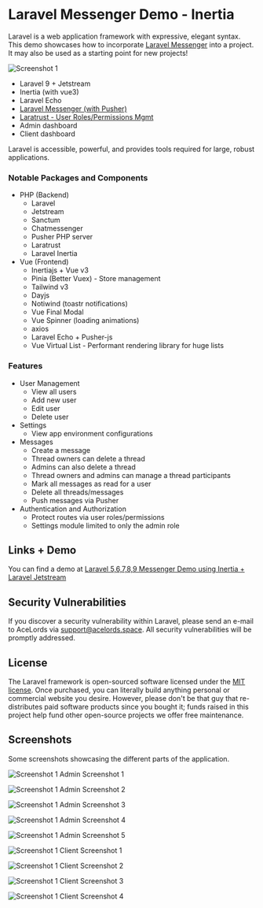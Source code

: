 # Laravel Messenger Demo - Inertia

Laravel is a web application framework with expressive, elegant syntax. This demo showcases how to incorporate [Laravel Messenger](https://github.com/lexxyungcarter/laravel-5-messenger) into a project.
It may also be used as a starting point for new projects!

![Screenshot 1](screenshots/messenger-admin-4.png?raw=true "Screenshot")


- Laravel 9 + Jetstream
- Inertia (with vue3)
- Laravel Echo
- [Laravel Messenger (with Pusher)](https://github.com/lexxyungcarter/laravel-5-messenger)
- [Laratrust - User Roles/Permissions Mgmt](https://laratrust.santigarcor.me)
- Admin dashboard
- Client dashboard

Laravel is accessible, powerful, and provides tools required for large, robust applications.

### Notable Packages and Components
- PHP (Backend)
    - Laravel
    - Jetstream
    - Sanctum
    - Chatmessenger
    - Pusher PHP server
    - Laratrust
    - Laravel Inertia
- Vue (Frontend)
    - Inertiajs + Vue v3
    - Pinia (Better Vuex) - Store management
    - Tailwind v3
    - Dayjs
    - Notiwind (toastr notifications)
    - Vue Final Modal
    - Vue Spinner (loading animations)
    - axios
    - Laravel Echo + Pusher-js
    - Vue Virtual List - Performant rendering library for huge lists

### Features
- User Management
    - View all users
    - Add new user
    - Edit user
    - Delete user
- Settings
    - View app environment configurations
- Messages
    - Create a message
    - Thread owners can delete a thread
    - Admins can also delete a thread
    - Thread owners and admins can manage a thread participants
    - Mark all messages as read for a user
    - Delete all threads/messages
    - Push messages via Pusher
- Authentication and Authorization
    - Protect routes via user roles/permissions
    - Settings module limited to only the admin role


## Links + Demo

You can find a demo at [Laravel 5,6,7,8,9 Messenger Demo using Inertia + Laravel Jetstream](https://laravel-messenger-inertia-demo.acelords.space)

## Security Vulnerabilities

If you discover a security vulnerability within Laravel, please send an e-mail to AceLords via [support@acelords.space](mailto:support@acelords.space). All security vulnerabilities will be promptly addressed.

## License

The Laravel framework is open-sourced software licensed under the [MIT license](https://opensource.org/licenses/MIT). Once purchased, you can literally build anything personal or commercial website you desire. 
However, please don't be that guy that re-distributes paid software products since you bought it; funds raised in this project help fund other open-source projects we offer free maintenance.

## Screenshots
Some screenshots showcasing the different parts of the application.

![Screenshot 1](screenshots/messenger-admin-1.png?raw=true "Screenshot")
Admin Screenshot 1

![Screenshot 1](screenshots/messenger-admin-2.png?raw=true "Screenshot")
Admin Screenshot 2

![Screenshot 1](screenshots/messenger-admin-3.png?raw=true "Screenshot")
Admin Screenshot 3

![Screenshot 1](screenshots/messenger-admin-4.png?raw=true "Screenshot")
Admin Screenshot 4

![Screenshot 1](screenshots/messenger-admin-5.png?raw=true "Screenshot")
Admin Screenshot 5

![Screenshot 1](screenshots/messenger-client-1.png?raw=true "Screenshot")
Client Screenshot 1

![Screenshot 1](screenshots/messenger-client-2.png?raw=true "Screenshot")
Client Screenshot 2

![Screenshot 1](screenshots/messenger-client-3.png?raw=true "Screenshot")
Client Screenshot 3

![Screenshot 1](screenshots/messenger-client-4.png?raw=true "Screenshot")
Client Screenshot 4

